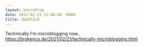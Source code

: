 ```yaml
---
layout: microblog
date: 2021-02-21 21:48:40 -0800
title: 3b4252c9
---
```

Technically I'm microblogging now.. https://brokenco.de/2021/02/21/technically-microblogging.html
